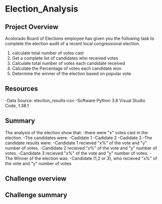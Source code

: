 # Election_Analysis

## Project Overview
Acolorado Board of Elections employee has given you the following task to complete the election audit of a recent local congressional election.

1. calculate total number of votes cast
2. Get a complete list of candidates who received votes
3. Calculate total number of votes each candidate received
4. Calculate the Percentage of votes each candidate won
5. Determine the winner of the election based on popular vote

## Resources 
-Data Source: election_results-csv
-Software Python 3.8 Visual Studio Code, 1.38.1

## Summary 
The analysis of the election show that: 
-there were "x" votes cast in the election.
-The candidates were: 
    -Cadidate 1
    -Cadidate 2
    -Cadidate 3
-The candidate results were:
  -Candidate 1 recieved "x%" of the vote and "y" number of votes.
  -Candidate 2 recieved "x%" of the vote and "y" number of votes.
  -Candidate 3 recieved "x%" of the vote and "y" number of votes.
-The Winner of the election was:
  -Candidate (1,2 or 3), who recieved "x%" of the vote and "y" number of votes
  
  ## Challenge overview
  
  ## Challenge summary
